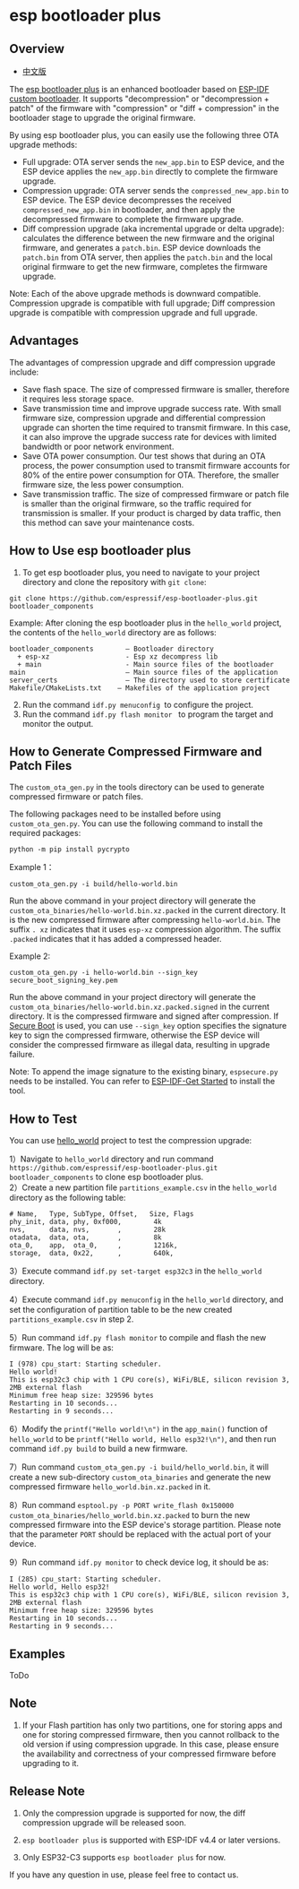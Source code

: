 # esp bootloader plus

## Overview

* [中文版](./README_CN.md)

The [esp bootloader plus](https://github.com/espressif/esp-bootloader-plus) is an enhanced bootloader based on [ESP-IDF](https://github.com/espressif/esp-idf) [custom bootloader](https://github.com/espressif/esp-idf/tree/master/examples/custom_bootloader). It supports "decompression" or "decompression + patch" of the firmware with "compression" or "diff + compression" in the bootloader stage to upgrade the original firmware.  

By using esp bootloader plus, you can easily use the following three OTA upgrade methods:  

- Full upgrade: OTA server sends the `new_app.bin` to ESP device, and the ESP device applies the `new_app.bin` directly to complete the firmware upgrade.  
- Compression upgrade: OTA server sends the `compressed_new_app.bin` to ESP device. The ESP device decompresses the received `compressed_new_app.bin` in bootloader, and then apply the decompressed firmware to complete the firmware upgrade.  
- Diff compression upgrade (aka incremental upgrade or delta upgrade): calculates the difference between the new firmware and the original firmware, and generates a `patch.bin`. ESP device downloads the `patch.bin` from OTA server, then applies the `patch.bin` and the local original firmware to get the new firmware, completes the firmware upgrade.  

Note: Each of the above upgrade methods is downward compatible. Compression upgrade is compatible with full upgrade; Diff compression upgrade is compatible with compression upgrade and full upgrade.  

## Advantages

The advantages of compression upgrade and diff compression upgrade include:  

- Save flash space. The size of compressed firmware is smaller, therefore it requires less storage space.  
- Save transmission time and improve upgrade success rate. With small firmware size, compression upgrade and differential compression upgrade can shorten the time required to transmit firmware. In this case, it can also improve the upgrade success rate for devices with limited bandwidth or poor network environment.   
- Save OTA power consumption. Our test shows that during an OTA process, the power consumption used to transmit firmware accounts for 80% of the entire power consumption for OTA. Therefore, the smaller firmware size, the less power consumption.  
- Save transmission traffic. The size of compressed firmware or patch file is smaller than the original firmware, so the traffic required for transmission is smaller. If your product is charged by data traffic, then this method can save your maintenance costs.  

## How to Use esp bootloader plus

1. To get esp bootloader plus, you need to navigate to your project directory and clone the repository with `git clone`:  

```
git clone https://github.com/espressif/esp-bootloader-plus.git bootloader_components
```
Example: After cloning the esp bootloader plus in the `hello_world` project, the contents of the `hello_world` directory are as follows:  

```
bootloader_components        — Bootloader directory      
  + esp-xz                   - Esp xz decompress lib
  + main                     - Main source files of the bootloader
main 				         — Main source files of the application 
server_certs                 — The directory used to store certificate
Makefile/CMakeLists.txt    — Makefiles of the application project
```
2. Run the command `idf.py menuconfig `to configure the project.  
3. Run the command `idf.py flash monitor ` to program the target and monitor the output.  

## How to Generate Compressed Firmware and Patch Files

The `custom_ota_gen.py` in the tools directory can be used to generate compressed firmware or patch files.  

The following packages need to be installed before using `custom_ota_gen.py`. You can use the following command to install the required packages:  

```
python -m pip install pycrypto
```

Example 1：  

```
custom_ota_gen.py -i build/hello-world.bin
```
Run the above command in your project directory will generate the `custom_ota_binaries/hello-world.bin.xz.packed` in the current directory. It is the new compressed firmware after compressing `hello-world.bin`. The suffix `. xz` indicates that it uses `esp-xz` compression algorithm. The suffix `.packed` indicates that it has added a compressed header.  

Example 2:  
```
custom_ota_gen.py -i hello-world.bin --sign_key secure_boot_signing_key.pem
```
Run the above command in your project directory will generate the  `custom_ota_binaries/hello-world.bin.xz.packed.signed` in the current directory. It is the compressed firmware and signed after compression. If [Secure Boot](https://docs.espressif.com/projects/esp-idf/en/latest/esp32c3/security/secure-boot-v2.html) is used, you can use `--sign_key` option specifies the signature key to sign the compressed firmware, otherwise the ESP device will consider the compressed firmware as illegal data, resulting in upgrade failure.  

Note: To append the image signature to the existing binary, `espsecure.py` needs to be installed. You can refer to [ESP-IDF-Get Started](https://docs.espressif.com/projects/esp-idf/en/latest/esp32c3/get-started/index.html) to install the tool.   

## How to Test
You can use  [hello_world](https://github.com/espressif/esp-idf/tree/master/examples/get-started/hello_world) project to test the compression upgrade:  

1）Navigate to `hello_world` directory and run command `https://github.com/espressif/esp-bootloader-plus.git bootloader_components` to clone esp bootloader plus.  
2）Create a new partition file `partitions_example.csv` in the `hello_world` directory as the following table:  

```
# Name,   Type, SubType, Offset,   Size, Flags
phy_init, data, phy, 0xf000,        4k
nvs,      data, nvs,       ,        28k
otadata,  data, ota,       ,        8k
ota_0,    app,  ota_0,     ,        1216k,
storage,  data, 0x22,      ,        640k,
```
3）Execute command `idf.py set-target esp32c3` in the `hello_world` directory.  

4）Execute command `idf.py menuconfig` in the `hello_world` directory, and set the configuration of partition table to be the new created `partitions_example.csv` in step 2.   

5）Run command `idf.py flash monitor` to compile and flash the new firmware. The log will be as:  

```
I (978) cpu_start: Starting scheduler.
Hello world!
This is esp32c3 chip with 1 CPU core(s), WiFi/BLE, silicon revision 3, 2MB external flash
Minimum free heap size: 329596 bytes
Restarting in 10 seconds...
Restarting in 9 seconds...
```

6）Modify the `printf("Hello world!\n")` in the `app_main()` function of `hello_world` to be `printf("Hello world, Hello esp32!\n")`, and then run command `idf.py build` to build a new firmware.   

7）Run command `custom_ota_gen.py -i build/hello_world.bin`, it will create a new sub-directory `custom_ota_binaries` and generate the new compressed firmware `hello_world.bin.xz.packed` in it.   

8）Run command `esptool.py -p PORT write_flash 0x150000 custom_ota_binaries/hello_world.bin.xz.packed` to burn the new compressed firmware into the ESP device's storage partition. Please note that the parameter `PORT` should be replaced with the actual port of your device.    

9）Run command `idf.py monitor` to check device log, it should be as:   

```
I (285) cpu_start: Starting scheduler.
Hello world, Hello esp32!
This is esp32c3 chip with 1 CPU core(s), WiFi/BLE, silicon revision 3, 2MB external flash
Minimum free heap size: 329596 bytes
Restarting in 10 seconds...
Restarting in 9 seconds...
```

## Examples

ToDo 

## Note
1. If your Flash partition has only two partitions, one for storing apps and one for storing compressed firmware, then you cannot rollback to the old version if using compression upgrade. In this case, please ensure the availability and correctness of your compressed firmware before upgrading to it.    

## Release Note  

1. Only the compression upgrade is supported for now, the diff compression upgrade will be released soon.  

2. `esp bootloader plus` is supported with ESP-IDF v4.4 or later versions.  

3. Only ESP32-C3 supports `esp bootloader plus` for now.  


If you have any question in use, please feel free to contact us.

